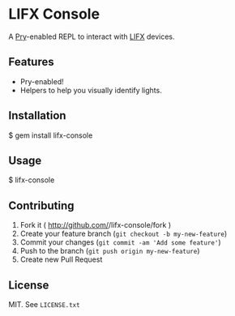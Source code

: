 # LIFX Console

A [Pry](https://github.com/pry/pry)-enabled REPL to interact with [LIFX](http://lifx.co) devices.

## Features

* Pry-enabled!
* Helpers to help you visually identify lights.

## Installation

$ gem install lifx-console

## Usage

$ lifx-console


## Contributing

1. Fork it ( http://github.com/<my-github-username>/lifx-console/fork )
2. Create your feature branch (`git checkout -b my-new-feature`)
3. Commit your changes (`git commit -am 'Add some feature'`)
4. Push to the branch (`git push origin my-new-feature`)
5. Create new Pull Request

## License

MIT. See `LICENSE.txt`
